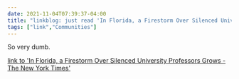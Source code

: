 ```yaml
---
date: 2021-11-04T07:39:37-04:00
title: "linkblog: just read 'In Florida, a Firestorm Over Silenced University Professors Grows - The New York Times'"
tags: ["link","Communities"]
---
```

So very dumb.
 
[link to 'In Florida, a Firestorm Over Silenced University Professors Grows - The New York Times'](https://www.nytimes.com/2021/11/04/us/florida-professors-lawsuit.html)
